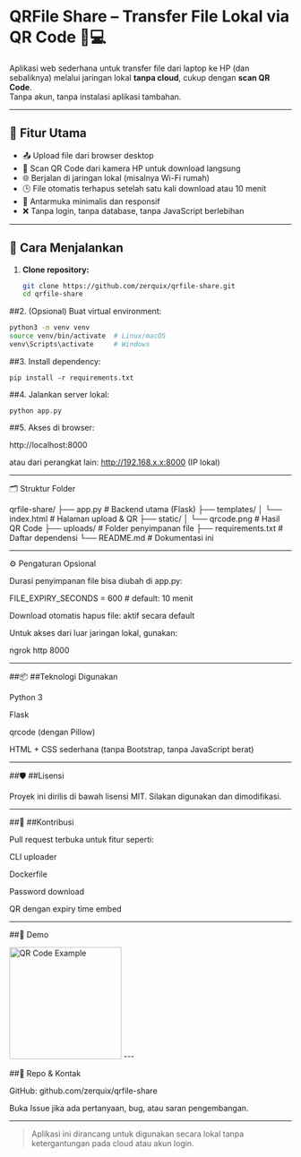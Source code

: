 # QRFile Share – Transfer File Lokal via QR Code 📱💻

Aplikasi web sederhana untuk transfer file dari laptop ke HP (dan sebaliknya) melalui jaringan lokal **tanpa cloud**, cukup dengan **scan QR Code**.  
Tanpa akun, tanpa instalasi aplikasi tambahan.

---

## 🔧 Fitur Utama

- 📤 Upload file dari browser desktop
- 📱 Scan QR Code dari kamera HP untuk download langsung
- 🌐 Berjalan di jaringan lokal (misalnya Wi-Fi rumah)
- 🕒 File otomatis terhapus setelah satu kali download atau 10 menit
- 🧱 Antarmuka minimalis dan responsif
- ❌ Tanpa login, tanpa database, tanpa JavaScript berlebihan

---

## 🚀 Cara Menjalankan

1. **Clone repository:**
   ```bash
   git clone https://github.com/zerquix/qrfile-share.git
   cd qrfile-share

##2. (Opsional) Buat virtual environment:
``` bash
python3 -m venv venv
source venv/bin/activate  # Linux/macOS
venv\Scripts\activate     # Windows
```

##3. Install dependency:
```
pip install -r requirements.txt

```
##4. Jalankan server lokal:
```
python app.py

```
##5. Akses di browser:

http://localhost:8000

atau dari perangkat lain: http://192.168.x.x:8000 (IP lokal)





---

🗂️ Struktur Folder

qrfile-share/
├── app.py                   # Backend utama (Flask)
├── templates/
│   └── index.html           # Halaman upload & QR
├── static/
│   └── qrcode.png           # Hasil QR Code
├── uploads/                 # Folder penyimpanan file
├── requirements.txt         # Daftar dependensi
└── README.md                # Dokumentasi ini


---

⚙️ Pengaturan Opsional

Durasi penyimpanan file bisa diubah di app.py:

FILE_EXPIRY_SECONDS = 600  # default: 10 menit

Download otomatis hapus file: aktif secara default

Untuk akses dari luar jaringan lokal, gunakan:

ngrok http 8000



---

##📦 ##Teknologi Digunakan

Python 3

Flask

qrcode (dengan Pillow)

HTML + CSS sederhana (tanpa Bootstrap, tanpa JavaScript berat)



---

##🛡️ ##Lisensi

Proyek ini dirilis di bawah lisensi MIT. Silakan digunakan dan dimodifikasi.


---

##🤝 ##Kontribusi

Pull request terbuka untuk fitur seperti:

CLI uploader

Dockerfile

Password download

QR dengan expiry time embed



---

##📸 Demo

<img src="static/qrcode.png" alt="QR Code Example" width="200">
---

##🔗 Repo & Kontak

GitHub: github.com/zerquix/qrfile-share

Buka Issue jika ada pertanyaan, bug, atau saran pengembangan.


---

> Aplikasi ini dirancang untuk digunakan secara lokal tanpa ketergantungan pada cloud atau akun login.

